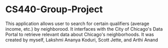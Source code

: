 # CS440-Group-Project
This application allows user to search for certain qualifiers (average income, etc.) by neighborood. It interfaces with 
the City of Chicago's Data Portal to retrieve relevant data about Chicago's neighborhoods. It was created by myself, Lakshmi Ananya Koduri,
Scott Jette, and Arthi Anand
